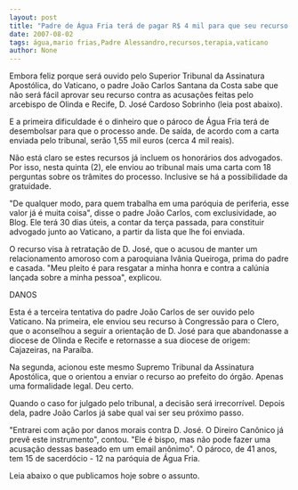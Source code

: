 ```yaml
---
layout: post
title: "Padre de Água Fria terá de pagar R$ 4 mil para que seu recurso seja julgado pelo Vaticano "
date: 2007-08-02
tags: água,mario frias,Padre Alessandro,recursos,terapia,vaticano
author: None
---
```

Embora feliz porque ser&aacute; ouvido pelo Superior Tribunal da Assinatura Apost&oacute;lica, do Vaticano, o padre Jo&atilde;o Carlos Santana da Costa sabe que n&atilde;o ser&aacute; f&aacute;cil aprovar seu recurso contra as acusa&ccedil;&otilde;es feitas pelo arcebispo de Olinda e Recife, D. Jos&eacute; Cardoso Sobrinho (leia post abaixo). 

E a primeira dificuldade &eacute; o dinheiro que o p&aacute;roco de &Aacute;gua Fria ter&aacute; de desembolsar para que o processo ande. De sa&iacute;da, de acordo com a carta enviada pelo tribunal, ser&atilde;o 1,55 mil euros (cerca 4 mil reais). 

N&atilde;o est&aacute; claro se estes recursos j&aacute; incluem os honor&aacute;rios dos advogados. Por isso, nesta quinta (2), ele enviou ao tribunal mais uma carta com 18 perguntas sobre os tr&acirc;mites do processo. Inclusive se h&aacute; a possibilidade da gratuidade. 

&quot;De qualquer modo, para quem trabalha em uma par&oacute;quia de periferia, esse valor j&aacute; &eacute; muita coisa&quot;, disse o padre Jo&atilde;o Carlos, com exclusividade, ao Blog. Ele ter&aacute; 30 dias &uacute;teis, a contar da ter&ccedil;a passada, para constituir advogado junto ao Vaticano, a partir da lista que lhe foi enviada. 

O recurso visa&nbsp;&agrave; retrata&ccedil;&atilde;o de D. Jos&eacute;, que o acusou de manter um relacionamento amoroso com a paroquiana Iv&acirc;nia Queiroga, prima do padre e casada. &quot;Meu pleito &eacute; para resgatar a minha honra e contra a cal&uacute;nia lan&ccedil;ada sobre a minha pessoa&quot;, explicou. 

DANOS 

Esta &eacute; a terceira tentativa do padre Jo&atilde;o Carlos de ser ouvido pelo Vaticano. Na primeira, ele enviou seu recurso &agrave; Congress&atilde;o para o Clero, que o aconselhou a seguir a orienta&ccedil;&atilde;o de D. Jos&eacute; para que abandonasse a diocese de Olinda e Recife e retornasse a sua diocese de origem: Cajazeiras, na Para&iacute;ba. 

Na segunda, acionou este mesmo Supremo Tribunal da Assinatura Apost&oacute;lica, que o orientou a enviar o recurso&nbsp;ao prefeito do &oacute;rg&atilde;o. Apenas uma formalidade legal. Deu certo. 

Quando o caso for julgado pelo tribunal, a decis&atilde;o ser&aacute; irrecorr&iacute;vel. Depois dela, padre Jo&atilde;o Carlos j&aacute; sabe qual&nbsp;vai ser&nbsp;seu pr&oacute;ximo passo. 

&quot;Entrarei com a&ccedil;&atilde;o por danos morais contra D. Jos&eacute;. O Direiro Can&ocirc;nico j&aacute; prev&ecirc; este instrumento&quot;, contou. &quot;Ele &eacute; bispo, mas n&atilde;o pode fazer uma acusa&ccedil;&atilde;o dessas baseado em um email an&ocirc;nimo&quot;. O p&aacute;roco, de 41 anos, tem 15 de sacerd&oacute;cio - 12 na par&oacute;quia de &Aacute;gua Fria. 

Leia abaixo o que publicamos hoje sobre o assunto.  